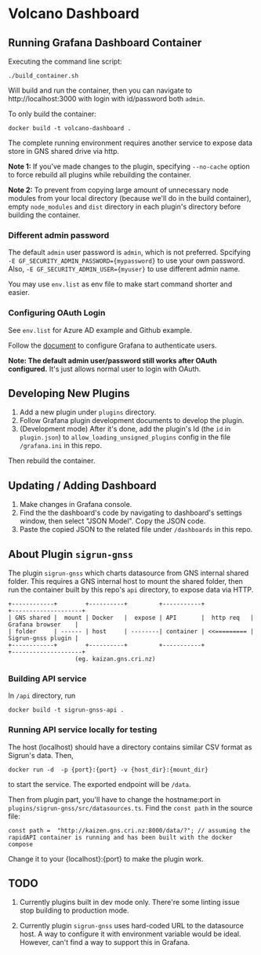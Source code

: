# Volcano Dashboard

## Running Grafana Dashboard Container

Executing the command line script:
```
./build_container.sh
```
Will build and run the container, then you can navigate to http://localhost:3000 with login with id/password both `admin`.

To only build the container:
```
docker build -t volcano-dashboard .
```
The complete running environment requires another service to expose data store in GNS shared drive via http.

**Note 1:** 
If you've made changes to the plugin, specifying `--no-cache` option to force rebuild all plugins while rebuilding the container.

**Note 2:** 
To prevent from copying large amount of unnecessary node modules from your local directory (because we'll do in the build container), empty `node_modules` and `dist` directory in each plugin's directory before building the container.

### Different admin password

The default `admin` user password is `admin`, which is not preferred.
Spcifying `-E GF_SECURITY_ADMIN_PASSWORD={mypassword}` to use your own password.
Also, `-E GF_SECURITY_ADMIN_USER={myuser}` to use different admin name.

You may use `env.list` as env file to make start command shorter and easier.

### Configuring OAuth Login

See `env.list` for Azure AD example and Github example.

Follow the [document](https://grafana.com/docs/grafana/latest/setup-grafana/configure-security/configure-authentication/) to configure Grafana to authenticate users.

**Note: The default admin user/password still works after OAuth configured.** It's just allows normal user to login with OAuth.  

## Developing New Plugins

1. Add a new plugin under `plugins` directory.
2. Follow Grafana plugin development documents to develop the plugin.
3. (Development mode) After it's done, add the plugin's Id (the `id` in `plugin.json`) to `allow_loading_unsigned_plugins` config in the file `/grafana.ini` in this repo.

Then rebuild the container.

## Updating / Adding Dashboard

1. Make changes in Grafana console.
2. Find the the dashboard's code by navigating to dashboard's settings window, then select "JSON Model". Copy the JSON code.
3. Paste the copied JSON to the related file under `/dashboards` in this repo.

## About Plugin `sigrun-gnss`

The plugin `sigrun-gnss` which charts datasource from GNS internal shared folder. This requires a GNS internal host to mount the shared folder, then run the container built by this repo's `api` directory, to expose data via HTTP.

```
+------------+        +----------+         +-----------+             +--------------------+
| GNS shared |  mount | Docker   |  expose | API       |  http req   | Grafana browser    |
| folder     | ------ | host     | --------| container | <<========= | Sigrun-gnss plugin |
+------------+        +----------+         +-----------+             +--------------------+
                   (eg. kaizan.gns.cri.nz)
```

### Building API service

In `/api` directory, run
```
docker build -t sigrun-gnss-api .
```

### Running API service locally for testing

The host (localhost) should have a directory contains similar CSV format as Sigrun's data. Then,
```
docker run -d  -p {port}:{port} -v {host_dir}:{mount_dir}
```
to start the service. The exported endpoint will be `/data`.

Then from plugin part, you'll have to change the hostname:port in `plugins/sigrun-gnss/src/datasources.ts`. Find the `const path` in the source file:
```
const path =  "http://kaizen.gns.cri.nz:8000/data/?"; // assuming the rapidAPI container is running and has been built with the docker compose
```

Change it to your {localhost}:{port} to make the plugin work. 

## TODO

1. Currently plugins built in dev mode only. There're some linting issue stop building to production mode.

2. Currently plugin `sigrun-gnss` uses hard-coded URL to the datasource host. A way to configure it with environment variable would be ideal. However, can't find a way to support this in Grafana.